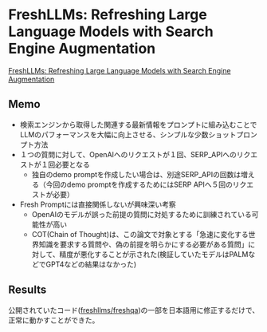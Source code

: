 # FreshLLMs: Refreshing Large Language Models with Search Engine Augmentation
[FreshLLMs: Refreshing Large Language Models with Search Engine Augmentation](https://arxiv.org/abs/2310.03214)

## Memo
- 検索エンジンから取得した関連する最新情報をプロンプトに組み込むことでLLMのパフォーマンスを大幅に向上させる、シンプルな少数ショットプロンプト方法
- １つの質問に対して、OpenAIへのリクエストが１回、SERP_APIへのリクエストが１回必要となる
  - 独自のdemo promptを作成したい場合は、別途SERP_APIの回数は増える（今回のdemo promptを作成するためにはSERP APIへ５回のリクエストが必要）
- Fresh Promptには直接関係しないが興味深い考察
  - OpenAIのモデルが誤った前提の質問に対処するために訓練されている可能性が高い
  - COT(Chain of Thought)は、この論文で対象とする「急速に変化する世界知識を要求する質問や、偽の前提を明らかにする必要がある質問」に対して、精度が悪化することが示された(検証していたモデルはPALMなどでGPT4などの結果はなかった)

## Results
公開されていたコード([freshllms/freshqa](https://github.com/freshllms/freshqa))の一部を日本語用に修正するだけで、正常に動かすことができた。
